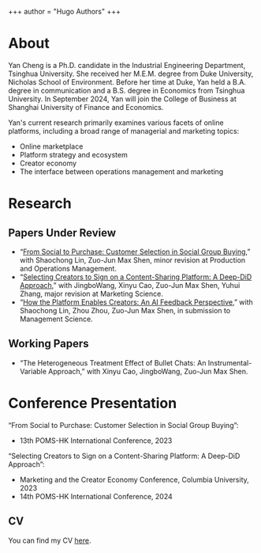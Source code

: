 +++
author = "Hugo Authors"
+++

<!-- # Welcome -->

# About

Yan Cheng is a Ph.D. candidate in the Industrial Engineering Department, Tsinghua University. She received her M.E.M. degree from Duke University, Nicholas School of Environment. Before her time at Duke, Yan held a B.A. degree in communication and a B.S. degree in Economics from Tsinghua University. In September 2024, Yan will join the College of Business at Shanghai University of Finance and Economics.

Yan's current research primarily examines various facets of online platforms, including a broad range of managerial and marketing topics:
- Online marketplace
- Platform strategy and ecosystem
- Creator economy
- The interface between operations management and marketing


# Research
## Papers Under Review
- “[From Social to Purchase: Customer Selection in Social Group Buying](https://papers.ssrn.com/sol3/papers.cfm?abstract_id=4082229),” with Shaochong Lin, Zuo-Jun Max Shen, minor revision at Production and Operations Management.
- “[Selecting Creators to Sign on a Content-Sharing Platform: A Deep-DiD Approach](https://papers.ssrn.com/sol3/papers.cfm?abstract_id=4622422),” with JingboWang, Xinyu Cao, Zuo-Jun Max Shen, Yuhui Zhang, major revision at Marketing Science.
- “[How the Platform Enables Creators: An AI Feedback Perspective](https://papers.ssrn.com/sol3/papers.cfm?abstract_id=4769961),” with Shaochong Lin, Zhou Zhou, Zuo-Jun Max Shen, in submission to Management Science.

## Working Papers
- “The Heterogeneous Treatment Effect of Bullet Chats: An Instrumental-Variable Approach,” with Xinyu Cao, JingboWang, Zuo-Jun Max Shen.

# Conference Presentation

“From Social to Purchase: Customer Selection in Social Group Buying”:
- 13th POMS-HK International Conference, 2023

“Selecting Creators to Sign on a Content-Sharing Platform: A Deep-DiD Approach”:
- Marketing and the Creator Economy Conference, Columbia University, 2023
- 14th POMS-HK International Conference, 2024


<!-- # Contact -->


## CV

You can find my CV [here](/cv/CV___Yan_CHENG.pdf).
